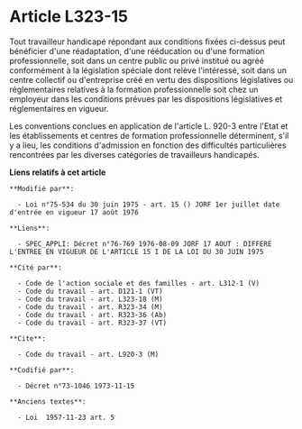 # Article L323-15

Tout travailleur handicapé répondant aux conditions fixées ci-dessus peut bénéficier d'une réadaptation, d'une rééducation ou
d'une formation professionnelle, soit dans un centre public ou privé institué ou agréé conformément à la législation spéciale
dont relève l'intéressé, soit dans un centre collectif ou d'entreprise créé en vertu des dispositions législatives ou
réglementaires relatives à la formation professionnelle soit chez un employeur dans les conditions prévues par les
dispositions législatives et réglementaires en vigueur.

Les conventions conclues en application de l'article L. 920-3 entre l'Etat et les établissements et centres de formation
professionnelle déterminent, s'il y a lieu, les conditions d'admission en fonction des difficultés particulières rencontrées
par les diverses catégories de travailleurs handicapés.

**Liens relatifs à cet article**

	**Modifié par**:

	  - Loi n°75-534 du 30 juin 1975 - art. 15 () JORF 1er juillet date d'entrée en vigueur 17 août 1976

	**Liens**:

	  - SPEC_APPLI: Décret n°76-769 1976-08-09 JORF 17 AOUT : DIFFERE L'ENTREE EN VIGUEUR DE L'ARTICLE 15 I DE LA LOI DU 30 JUIN 1975

	**Cité par**:

	  - Code de l'action sociale et des familles - art. L312-1 (V)
	  - Code du travail - art. D121-1 (VT)
	  - Code du travail - art. L323-18 (M)
	  - Code du travail - art. R323-34 (M)
	  - Code du travail - art. R323-36 (Ab)
	  - Code du travail - art. R323-37 (VT)

	**Cite**:

	  - Code du travail - art. L920-3 (M)

	**Codifié par**:

	  - Décret n°73-1046 1973-11-15

	**Anciens textes**:

	  - Loi  1957-11-23 art. 5
